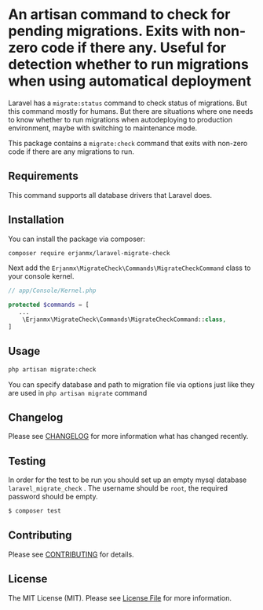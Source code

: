 # An artisan command to check for pending migrations. Exits with non-zero code if there any. Useful for detection whether to run migrations when using automatical deployment


Laravel has a `migrate:status` command to check status of migrations. But this command mostly for humans. But there are situations where one needs to know whether to run migrations when autodeploying to production environment, maybe with switching to maintenance mode.

This package contains a `migrate:check` command that exits with non-zero code if there are any migrations to run.

## Requirements

This command supports all database drivers that Laravel does.

## Installation

You can install the package via composer:

```bash
composer require erjanmx/laravel-migrate-check
```

Next add the `Erjanmx\MigrateCheck\Commands\MigrateCheckCommand` class to your console kernel.

```php
// app/Console/Kernel.php

protected $commands = [
   ...
    \Erjanmx\MigrateCheck\Commands\MigrateCheckCommand::class,
]
```

## Usage

```bash
php artisan migrate:сheck
```

You can specify database and path to migration file via options just like they are used in `php artisan migrate` command

## Changelog

Please see [CHANGELOG](CHANGELOG.md) for more information what has changed recently.

## Testing

In order for the test to be run you should set up an empty mysql database `laravel_migrate_check` . The username should be `root`, the required password should be empty.

``` bash
$ composer test
```

## Contributing

Please see [CONTRIBUTING](CONTRIBUTING.md) for details.

## License

The MIT License (MIT). Please see [License File](LICENSE.md) for more information.

